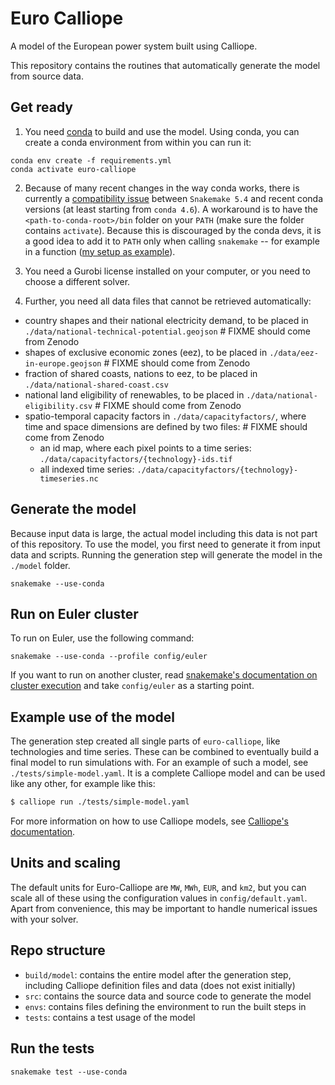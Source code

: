 # Euro Calliope

A model of the European power system built using Calliope.

This repository contains the routines that automatically generate the model from source data.

## Get ready

1. You need [conda](https://conda.io/docs/index.html) to build and use the model. Using conda, you can create a conda environment from within you can run it:

```
conda env create -f requirements.yml
conda activate euro-calliope
```

2. Because of many recent changes in the way conda works, there is currently a [compatibility issue](https://bitbucket.org/snakemake/snakemake/issues/1029/subshells-and-conda-44) between `Snakemake 5.4` and recent conda versions (at least starting from `conda 4.6`). A workaround is to have the `<path-to-conda-root>/bin` folder on your `PATH` (make sure the folder contains `activate`). Because this is discouraged by the conda devs, it is a good idea to add it to `PATH` only when calling `snakemake` -- for example in a function ([my setup as example](https://github.com/timtroendle/.settings/blob/a5afc0c5f37afe4f5b1b924639e03c130fc7bdb7/fish/functions/smake.fish#L1)).

3. You need a Gurobi license installed on your computer, or you need to choose a different solver.

4. Further, you need all data files that cannot be retrieved automatically:

* country shapes and their national electricity demand, to be placed in `./data/national-technical-potential.geojson` # FIXME should come from Zenodo
* shapes of exclusive economic zones (eez), to be placed in `./data/eez-in-europe.geojson` # FIXME should come from Zenodo
* fraction of shared coasts, nations to eez, to be placed in `./data/national-shared-coast.csv`
* national land eligibility of renewables, to be placed in `./data/national-eligibility.csv` # FIXME should come from Zenodo
* spatio-temporal capacity factors in `./data/capacityfactors/`, where time and space dimensions are defined by two files: # FIXME should come from Zenodo
    * an id map, where each pixel points to a time series: `./data/capacityfactors/{technology}-ids.tif`
    * all indexed time series: `./data/capacityfactors/{technology}-timeseries.nc`

## Generate the model

Because input data is large, the actual model including this data is not part of this repository. To use the model, you first need to generate it from input data and scripts. Running the generation step will generate the model in the `./model` folder.

    snakemake --use-conda

## Run on Euler cluster

To run on Euler, use the following command:

    snakemake --use-conda --profile config/euler

If you want to run on another cluster, read [snakemake's documentation on cluster execution](https://snakemake.readthedocs.io/en/stable/executable.html#cluster-execution) and take `config/euler` as a starting point.

## Example use of the model

The generation step created all single parts of `euro-calliope`, like technologies and time series. These can be combined to eventually build a final model to run simulations with. For an example of such a model, see `./tests/simple-model.yaml`. It is a complete Calliope model and can be used like any other, for example like this:

```Bash
$ calliope run ./tests/simple-model.yaml
```

For more information on how to use Calliope models, see [Calliope's documentation](https://www.callio.pe).

## Units and scaling

The default units for Euro-Calliope are `MW`, `MWh`, `EUR`, and `km2`, but you can scale all of these using the configuration values in `config/default.yaml`. Apart from convenience, this may be important to handle numerical issues with your solver.

## Repo structure

* `build/model`: contains the entire model after the generation step, including Calliope definition files and data (does not exist initially)
* `src`: contains the source data and source code to generate the model
* `envs`: contains files defining the environment to run the built steps in
* `tests`: contains a test usage of the model

## Run the tests

    snakemake test --use-conda
